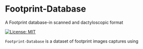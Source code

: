 # Footprint-Database
A Footprint database-in scanned and dactyloscopic format

[![License: MIT](https://img.shields.io/badge/License-MIT-yellow.svg)](https://opensource.org/licenses/MIT)


`Footprint-Database` is a dataset of footprint images captures using
